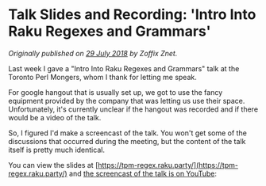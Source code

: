 # Talk Slides and Recording: 'Intro Into Raku Regexes and Grammars'
    
*Originally published on [29 July 2018](https://perl6.party//post/Intro-Into-Perl6-Regexes-and-Grammars-Perl-6-Talk--Slides-Recording) by Zoffix Znet.*

Last week I gave a "Intro Into Raku Regexes and Grammars" talk at the Toronto Perl Mongers, whom I thank for letting me speak.

For google hangout that is usually set up, we got to use the fancy equipment provided by the company that was letting us use their space. Unfortunately, it's currently unclear if the hangout was recorded and if there would be a video of the talk.

So, I figured I'd make a screencast of the talk. You won't get some of the discussions that occurred during the meeting, but the content of the talk itself is pretty much identical.

You can view the slides at [https://tpm-regex.raku.party/](https://tpm-regex.raku.party/) and [the screencast of the talk is on YouTube](https://youtu.be/TUmFAPvssrk):
